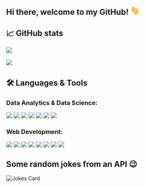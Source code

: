 ## Hi there, welcome to my GitHub! <img src="https://raw.githubusercontent.com/macfarmer/macfarmer/master/wave.gif" height="25px" width="25px">


## 📈 GitHub stats
<p><img src="https://github-readme-streak-stats.herokuapp.com/?user=macfarmer&theme=algolia"/></p>

<img src="https://github-readme-stats.vercel.app/api/top-langs?username=macfarmer&layout=compact&theme=algolia"/>


## 🛠️ Languages & Tools

### Data Analytics & Data Science:

<code><img width="10%" src="https://www.vectorlogo.zone/logos/python/python-ar21.svg"></code>
<code><img width="5%" src="https://www.vectorlogo.zone/logos/r-project/r-project-icon.svg"></code>
<code><img width="10%" src="https://www.vectorlogo.zone/logos/mysql/mysql-ar21.svg"></code>
<code><img width="10%" src="https://www.vectorlogo.zone/logos/numpy/numpy-ar21.svg"></code>
<code><img width="10%" src="https://www.vectorlogo.zone/logos/tensorflow/tensorflow-ar21.svg"></code>
<code><img width="10%" src="https://www.vectorlogo.zone/logos/jupyter/jupyter-ar21.svg"></code>
<code><img width="10%" src="https://www.vectorlogo.zone/logos/pytorch/pytorch-ar21.svg"></code>

### Web Development:
<code><img width="5%" src="https://www.vectorlogo.zone/logos/w3_html5/w3_html5-icon.svg"></code>
<code><img width="5%" src="https://www.vectorlogo.zone/logos/w3_css/w3_css-icon.svg"></code>
<code><img width="5%" src="https://www.vectorlogo.zone/logos/javascript/javascript-icon.svg"></code>
<code><img width="10%" src="https://www.vectorlogo.zone/logos/php/php-ar21.svg"></code>
<code><img width="10%" src="https://www.vectorlogo.zone/logos/laravel/laravel-ar21.svg"></code>
<code><img width="5%" src="https://www.vectorlogo.zone/logos/getbootstrap/getbootstrap-icon.svg"></code>
<code><img width="10%" src="https://www.vectorlogo.zone/logos/reactjs/reactjs-ar21.svg"></code>
<code><img width="10%" src="https://www.vectorlogo.zone/logos/firebase/firebase-ar21.svg"></code>

## Some random jokes from an API 😉
![Jokes Card](https://readme-jokes.vercel.app/api?theme=algolia)
